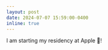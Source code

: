 ```yaml
---
layout: post
date: 2024-07-07 15:59:00-0400
inline: true
---
```


I am starting my residency at Apple 🍎!